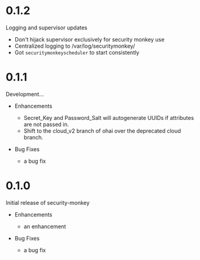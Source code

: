 # 0.1.2

Logging and supervisor updates

* Don't hijack supervisor exclusively for security monkey use
* Centralized logging to /var/log/securitymonkey/
* Got `securitymonkeyscheduler` to start consistently

# 0.1.1

Development...

* Enhancements
  * Secret_Key and Password_Salt will autogenerate UUIDs if attributes are not passed in.
  * Shift to the cloud_v2 branch of ohai over the deprecated cloud branch.

* Bug Fixes
  * a bug fix

# 0.1.0

Initial release of security-monkey

* Enhancements
  * an enhancement

* Bug Fixes
  * a bug fix
